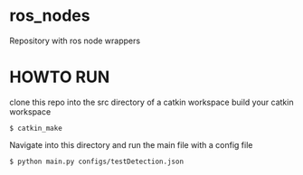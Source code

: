 # ros_nodes
Repository with ros node wrappers


# HOWTO RUN
clone this repo into the src directory of a catkin workspace
build your catkin workspace
```
$ catkin_make
```

Navigate into this directory and run the main file with a config file

```
$ python main.py configs/testDetection.json
```
